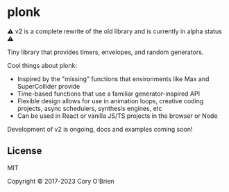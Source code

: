 # plonk

:warning: v2 is a complete rewrite of the old library and is currently in alpha status :warning:

Tiny library that provides timers, envelopes, and random generators. 

Cool things about plonk:

* Inspired by the "missing" functions that environments like Max and SuperCollider provide
* Time-based functions that use a familiar generator-inspired API
* Flexible design allows for use in animation loops, creative coding projects, async schedulers, synthesis engines, etc
* Can be used in React or vanilla JS/TS projects in the browser or Node

Development of v2 is ongoing, docs and examples coming soon!

## License

MIT

Copyright © 2017-2023 Cory O'Brien
